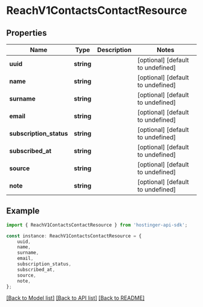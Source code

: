 # ReachV1ContactsContactResource


## Properties

Name | Type | Description | Notes
------------ | ------------- | ------------- | -------------
**uuid** | **string** |  | [optional] [default to undefined]
**name** | **string** |  | [optional] [default to undefined]
**surname** | **string** |  | [optional] [default to undefined]
**email** | **string** |  | [optional] [default to undefined]
**subscription_status** | **string** |  | [optional] [default to undefined]
**subscribed_at** | **string** |  | [optional] [default to undefined]
**source** | **string** |  | [optional] [default to undefined]
**note** | **string** |  | [optional] [default to undefined]

## Example

```typescript
import { ReachV1ContactsContactResource } from 'hostinger-api-sdk';

const instance: ReachV1ContactsContactResource = {
    uuid,
    name,
    surname,
    email,
    subscription_status,
    subscribed_at,
    source,
    note,
};
```

[[Back to Model list]](../README.md#documentation-for-models) [[Back to API list]](../README.md#documentation-for-api-endpoints) [[Back to README]](../README.md)
